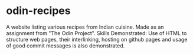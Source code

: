 # odin-recipes
A website listing various recipes from Indian cuisine.
Made as an assignment from "The Odin Project".
Skills Demonstrated: Use of HTML to structure web pages, their interlinking, hosting on github pages and usage of good commit messages is also demonstrated.